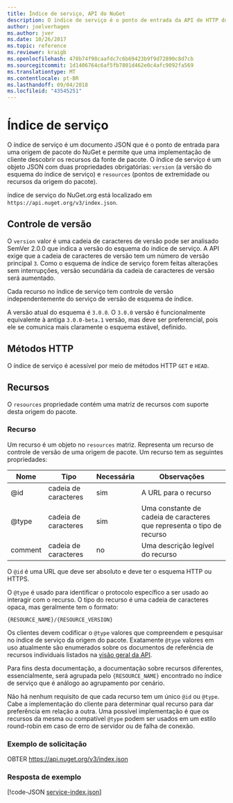 ```yaml
---
title: Índice de serviço, API do NuGet
description: O índice de serviço é o ponto de entrada da API de HTTP do NuGet e enumera os recursos do servidor.
author: joelverhagen
ms.author: jver
ms.date: 10/26/2017
ms.topic: reference
ms.reviewer: kraigb
ms.openlocfilehash: 478b74f98caafdc7c6b69423b9f9d72890c8d7cb
ms.sourcegitcommit: 1d1406764c6af5fb7801d462e0c4afc9092fa569
ms.translationtype: MT
ms.contentlocale: pt-BR
ms.lasthandoff: 09/04/2018
ms.locfileid: "43545251"
---
```

# <a name="service-index"></a>Índice de serviço

O índice de serviço é um documento JSON que é o ponto de entrada para uma origem de pacote do NuGet e permite que uma implementação de cliente descobrir os recursos da fonte de pacote. O índice de serviço é um objeto JSON com duas propriedades obrigatórias: `version` (a versão do esquema do índice de serviço) e `resources` (pontos de extremidade ou recursos da origem do pacote).

índice de serviço do NuGet.org está localizado em `https://api.nuget.org/v3/index.json`.

## <a name="versioning"></a>Controle de versão

O `version` valor é uma cadeia de caracteres de versão pode ser analisado SemVer 2.0.0 que indica a versão do esquema do índice de serviço. A API exige que a cadeia de caracteres de versão tem um número de versão principal `3`. Como o esquema de índice de serviço forem feitas alterações sem interrupções, versão secundária da cadeia de caracteres de versão será aumentado.

Cada recurso no índice de serviço tem controle de versão independentemente do serviço de versão de esquema de índice.

A versão atual do esquema é `3.0.0`. O `3.0.0` versão é funcionalmente equivalente à antiga `3.0.0-beta.1` versão, mas deve ser preferencial, pois ele se comunica mais claramente o esquema estável, definido.

## <a name="http-methods"></a>Métodos HTTP

O índice de serviço é acessível por meio de métodos HTTP `GET` e `HEAD`.

## <a name="resources"></a>Recursos

O `resources` propriedade contém uma matriz de recursos com suporte desta origem do pacote.

### <a name="resource"></a>Recurso

Um recurso é um objeto no `resources` matriz. Representa um recurso de controle de versão de uma origem de pacote. Um recurso tem as seguintes propriedades:

Nome          | Tipo   | Necessária | Observações
------------- | ------ | -------- | -----
@id           | cadeia de caracteres | sim      | A URL para o recurso
@type         | cadeia de caracteres | sim      | Uma constante de cadeia de caracteres que representa o tipo de recurso
comment       | cadeia de caracteres | no       | Uma descrição legível do recurso

O `@id` é uma URL que deve ser absoluto e deve ter o esquema HTTP ou HTTPS.

O `@type` é usado para identificar o protocolo específico a ser usado ao interagir com o recurso. O tipo do recurso é uma cadeia de caracteres opaca, mas geralmente tem o formato:

    {RESOURCE_NAME}/{RESOURCE_VERSION}

Os clientes devem codificar o `@type` valores que compreendem e pesquisar no índice de serviço da origem do pacote. Exatamente `@type` valores em uso atualmente são enumerados sobre os documentos de referência de recursos individuais listados na [visão geral da API](overview.md#resources-and-schema).

Para fins desta documentação, a documentação sobre recursos diferentes, essencialmente, será agrupada pelo `{RESOURCE_NAME}` encontrado no índice de serviço que é análogo ao agrupamento por cenário. 

Não há nenhum requisito de que cada recurso tem um único `@id` ou `@type`. Cabe a implementação do cliente para determinar qual recurso para dar preferência em relação a outra. Uma possível implementação é que os recursos da mesma ou compatível `@type` podem ser usados em um estilo round-robin em caso de erro de servidor ou de falha de conexão.

### <a name="sample-request"></a>Exemplo de solicitação

OBTER https://api.nuget.org/v3/index.json

### <a name="sample-response"></a>Resposta de exemplo

[!code-JSON [service-index.json](./_data/service-index.json)]
